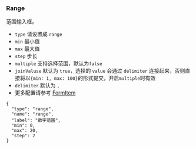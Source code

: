 ### Range

范围输入框。

-   `type` 请设置成 `range`
-   `min` 最小值
-   `max` 最大值
-   `step` 步长
-   `multiple` 支持选择范围，默认为`false`
-   `joinValuse` 默认为 `true`，选择的 `value` 会通过 `delimiter` 连接起来，否则直接将以`{min: 1, max: 100}`的形式提交，开启`multiple`时有效
-   `delimiter` 默认为 `,`
-   更多配置请参考 [FormItem](./FormItem.md)

```schema:height="400" scope="form-item"
{
  "type": "range",
  "name": "range",
  "label": "数字范围",
  "min": 0,
  "max": 20,
  "step": 2
}
```
